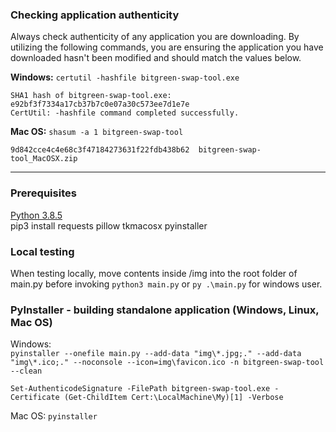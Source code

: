 ### Checking application authenticity
Always check authenticity of any application you are downloading. By utilizing the following commands, you are ensuring the application you have downloaded hasn't been modified and should match the values below.

**Windows:** `certutil -hashfile bitgreen-swap-tool.exe`
```
SHA1 hash of bitgreen-swap-tool.exe:
e92bf3f7334a17cb37b7c0e07a30c573ee7d1e7e
CertUtil: -hashfile command completed successfully.
```

**Mac OS:** `shasum -a 1 bitgreen-swap-tool`
```
9d842cce4c4e68c3f47184273631f22fdb438b62  bitgreen-swap-tool_MacOSX.zip
```
---


### Prerequisites
[Python 3.8.5](https://www.python.org/downloads/release/python-385/)  
pip3 install requests pillow tkmacosx pyinstaller

### Local testing
When testing locally, move contents inside /img into the root folder of main.py before invoking `python3 main.py` or `py .\main.py` for windows user.

### PyInstaller - building standalone application (Windows, Linux, Mac OS)
Windows:  
```pyinstaller --onefile main.py --add-data "img\*.jpg;." --add-data "img\*.ico;." --noconsole --icon=img\favicon.ico -n bitgreen-swap-tool --clean```  

```Set-AuthenticodeSignature -FilePath bitgreen-swap-tool.exe -Certificate (Get-ChildItem Cert:\LocalMachine\My)[1] -Verbose```

Mac OS:  ```pyinstaller```
